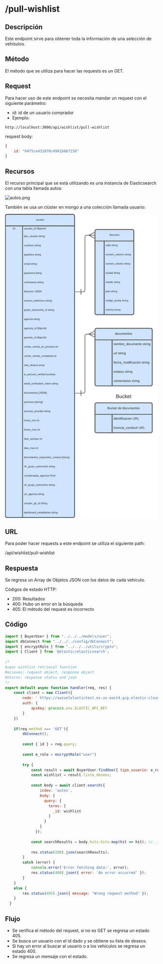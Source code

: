 # /pull-wishlist

## Descripción

Este endpoint sirve para obtener toda la información de una selección de vehísulos.

## Método

El método que se utiliza para hacer las requests es un GET.

## Request

Para hacer uso de este endpoint se necesita mandar un request con el siguiente parámetro:

- id: id de un usuario comprador
- Ejemplo:

```
http://localhost:3000/api/wishlist/pull-wishlist
```

request body:

```jsx
{
    id: "6475ce431870c4941b667158"
}
```

## Recursos

El recurso principal que se está utilizando es una instancia de Elasticsearch con una tabla llamada autos: 

![autos.png](../Comparacio%CC%81n%20de%20productos%204ffc9cabbbc6431b9d2adb7794186a3e/comparar-productos%20362b99461b344a7cb6daeada2db732a9/autos.png)

También se usa un clúster en mongo a una colección llamada usuario:

![users.png](pull-wishlist%20866fb32aa9944e099d59971245172c86/users.png)

## URL

Para poder hacer requests a este endpoint se utiliza el siguiente path:

/api/wishlist/pull-wishlist

## Respuesta

Se regresa un Array de Objetos JSON con los datos de cada vehiculo.

Códigos de estado HTTP:

- 200: Resultados
- 400: Hubo un error en la búsqueda
- 405: El método del request es incorrecto

## Código

```jsx
import { BuyerUser } from "../../../models/user";
import dbConnect from "../../../config/dbConnect";
import { encryptRole } from "../../../utils/crypto";
import { Client } from '@elastic/elasticsearch';

/* 
buyer wishlist retrieval function
Recieves: request object, response object
Returns: response status and json 
*/
export default async function handler(req, res) {
    const client = new Client({
        node: ' https://swivelelastictest.es.us-east4.gcp.elastic-cloud.com/',
        auth: {
            apiKey: process.env.ELASTIC_API_KEY
        }
    })

    if(req.method === 'GET'){
        dbConnect();

        const { id } = req.query;

        const e_role = encryptRole("user")

        try {
            const result = await BuyerUser.findOne({ tipo_usuario: e_role, _id: id }, "lista_deseos").lean().exec();
            const wishlist = result.lista_deseos;

            const body = await client.search({
                index: 'autos',
                body: {
                  query: {
                    terms: {
                      _id: wishlist
                    }
                  }
                }
              });

            const searchResults = body.hits.hits.map(hit => hit); //._source);
            
            res.status(200).json(searchResults);
        } 
        catch (error) {
            console.error('Error fetching data:', error);
            res.status(400).json({ error: 'An error occurred' });
        }
    }
    else {
        res.status(405).json({ message: "Wrong request method" });
    }
  }
```

## Flujo

- Se verifica el método del request, si no es GET se regresa un estado 405.
- Se busca un usuario con el id dado y se obtiene su lista de deseos.
- Si hay un error al buscar al usuario o a los vehículos se regresa un estado 400.
- Se regresa un mensaje con el estado.
